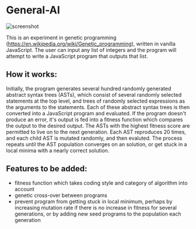 # General-AI

![screenshot](https://i.ibb.co/vsYGMx5/evolutionscript.png)

This is an experiment in genetic programming (https://en.wikipedia.org/wiki/Genetic_programming), written in vanilla JavaScript. The user can input any list of integers and the program will attempt to write a JavaScript program that outputs that list.

## How it works:

Initially, the program generates several hundred randomly generated abstract syntax trees (ASTs), which consist of several randomly selected statements at the top level, and trees of randomly selected expressions as the arguments to the statements. Each of these abstract syntax trees is then converted into a JavaScript program and evaluated. If the program doesn't produce an error, it's output is fed into a fitness function which compares the output to the desired output. The ASTs with the highest fitness score are permitted to live on to the next generation. Each AST reproduces 20 times, and each child AST is mutated randomly, and then evaluted. The process repeats until the AST population converges on an solution, or get stuck in a local minima with a nearly correct solution.

## Features to be added:

- fitness function which takes coding style and category of algorithm into account
- genetic cross-over between programs
- prevent program from getting stuck in local minimum, perhaps by increasing mutation rate if there is no increase in fitness for several generations, or by adding new seed programs to the population each generation
